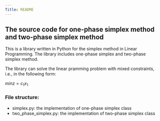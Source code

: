 ```yaml
---
Title: README
---
```

## The source code for one-phase simplex method and two-phase simplex method

This is a library written in Python for the simplex method in Linear Programming. The library includes one-phase simplex and two-phase simplex method.

The library can solve the linear pramming problem with mixed constraints, i.e., in the following form:

$min z = c_1x_1$

### File structure:
- simplex.py: the implementation of one-phase simplex class
- two_phase_simplex.py: the implementation of two-phase simplex class
